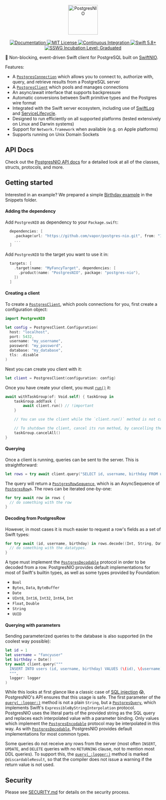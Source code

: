 <p align="center">
<picture>
  <source media="(prefers-color-scheme: dark)" srcset="https://user-images.githubusercontent.com/1130717/259709891-64d4c78b-1cd1-4446-8746-d3a009992811.png">
  <source media="(prefers-color-scheme: light)" srcset="https://user-images.githubusercontent.com/1130717/259710040-d79ee9eb-b5d9-4a82-a894-3eb5ef366c1f.png">
  <img src="https://user-images.githubusercontent.com/1130717/259710040-d79ee9eb-b5d9-4a82-a894-3eb5ef366c1f.png" height="96" alt="PostgresNIO">
</picture>
<br>
<br>
<a href="https://api.vapor.codes/postgresnio/documentation/postgresnio/">
    <img src="https://design.vapor.codes/images/readthedocs.svg" alt="Documentation">
</a>
<a href="LICENSE">
    <img src="https://design.vapor.codes/images/mitlicense.svg" alt="MIT License">
</a>
<a href="https://github.com/vapor/postgres-nio/actions/workflows/test.yml">
    <img src="https://img.shields.io/github/actions/workflow/status/vapor/postgres-nio/test.yml?event=push&style=plastic&logo=github&label=tests&logoColor=%23ccc" alt="Continuous Integration">
</a>
<a href="https://swift.org">
    <img src="https://design.vapor.codes/images/swift58up.svg" alt="Swift 5.8+">
</a>
<a href="https://www.swift.org/sswg/incubation-process.html">
    <img src="https://design.vapor.codes/images/sswg-graduated.svg" alt="SSWG Incubation Level: Graduated">
</a>
</p>

🐘 Non-blocking, event-driven Swift client for PostgreSQL built on [SwiftNIO].

Features:

- A [`PostgresConnection`] which allows you to connect to, authorize with, query, and retrieve results from a PostgreSQL server
- A [`PostgresClient`] which pools and manages connections 
- An async/await interface that supports backpressure 
- Automatic conversions between Swift primitive types and the Postgres wire format
- Integrated with the Swift server ecosystem, including use of [SwiftLog] and [ServiceLifecycle].
- Designed to run efficiently on all supported platforms (tested extensively on Linux and Darwin systems)
- Support for `Network.framework` when available (e.g. on Apple platforms)
- Supports running on Unix Domain Sockets

## API Docs

Check out the [PostgresNIO API docs][Documentation] for a 
detailed look at all of the classes, structs, protocols, and more.

## Getting started

Interested in an example? We prepared a simple [Birthday example](https://github.com/vapor/postgres-nio/blob/main/Snippets/Birthdays.swift)
in the Snippets folder.

#### Adding the dependency

Add `PostgresNIO` as dependency to your `Package.swift`:

```swift
  dependencies: [
    .package(url: "https://github.com/vapor/postgres-nio.git", from: "1.21.0"),
    ...
  ]
```

Add `PostgresNIO` to the target you want to use it in:
```swift
  targets: [
    .target(name: "MyFancyTarget", dependencies: [
      .product(name: "PostgresNIO", package: "postgres-nio"),
    ])
  ]
```

#### Creating a client

To create a [`PostgresClient`], which pools connections for you, first create a configuration object:

```swift
import PostgresNIO

let config = PostgresClient.Configuration(
  host: "localhost",
  port: 5432,
  username: "my_username",
  password: "my_password",
  database: "my_database",
  tls: .disable
)
```

Next you can create you client with it:
```swift
let client = PostgresClient(configuration: config)
```

Once you have create your client, you must [`run()`] it:
```swift
await withTaskGroup(of: Void.self) { taskGroup in
    taskGroup.addTask {
        await client.run() // !important
    }

    // You can use the client while the `client.run()` method is not cancelled.

    // To shutdown the client, cancel its run method, by cancelling the taskGroup.
    taskGroup.cancelAll()
}
```

#### Querying

Once a client is running, queries can be sent to the server. This is straightforward:

```swift
let rows = try await client.query("SELECT id, username, birthday FROM users")
```

The query will return a [`PostgresRowSequence`], which is an AsyncSequence of [`PostgresRow`]s. 
The rows can be iterated one-by-one: 

```swift
for try await row in rows {
  // do something with the row
}
```

#### Decoding from PostgresRow

However, in most cases it is much easier to request a row's fields as a set of Swift types:

```swift
for try await (id, username, birthday) in rows.decode((Int, String, Date).self) {
  // do something with the datatypes.
}
```

A type must implement the [`PostgresDecodable`] protocol in order to be decoded from a row. PostgresNIO provides default implementations for most of Swift's builtin types, as well as some types provided by Foundation:

- `Bool`
- `Bytes`, `Data`, `ByteBuffer`
- `Date`
- `UInt8`, `Int16`, `Int32`, `Int64`, `Int`
- `Float`, `Double`
- `String`
- `UUID`

#### Querying with parameters

Sending parameterized queries to the database is also supported (in the coolest way possible):

```swift
let id = 1
let username = "fancyuser"
let birthday = Date()
try await client.query("""
  INSERT INTO users (id, username, birthday) VALUES (\(id), \(username), \(birthday))
  """, 
  logger: logger
)
```

While this looks at first glance like a classic case of [SQL injection](https://en.wikipedia.org/wiki/SQL_injection) 😱, PostgresNIO's API ensures that this usage is safe. The first parameter of the [`query(_:logger:)`] method is not a plain `String`, but a [`PostgresQuery`], which implements Swift's `ExpressibleByStringInterpolation` protocol. PostgresNIO uses the literal parts of the provided string as the SQL query and replaces each interpolated value with a parameter binding. Only values which implement the [`PostgresEncodable`] protocol may be interpolated in this way. As with [`PostgresDecodable`], PostgresNIO provides default implementations for most common types.

Some queries do not receive any rows from the server (most often `INSERT`, `UPDATE`, and `DELETE` queries with no `RETURNING` clause, not to mention most DDL queries). To support this, the [`query(_:logger:)`] method is marked `@discardableResult`, so that the compiler does not issue a warning if the return value is not used. 

## Security

Please see [SECURITY.md] for details on the security process.

[SSWG Incubation]: https://github.com/swift-server/sswg/blob/main/process/incubation.md#graduated-level
[Documentation]: https://api.vapor.codes/postgresnio/documentation/postgresnio
[Team Chat]: https://discord.gg/vapor
[MIT License]: LICENSE
[Continuous Integration]: https://github.com/vapor/postgres-nio/actions
[Swift 5.8]: https://swift.org
[Security.md]: https://github.com/vapor/.github/blob/main/SECURITY.md

[`PostgresConnection`]: https://api.vapor.codes/postgresnio/documentation/postgresnio/postgresconnection
[`PostgresClient`]: https://api.vapor.codes/postgresnio/documentation/postgresnio/postgresclient
[`run()`]: https://api.vapor.codes/postgresnio/documentation/postgresnio/postgresclient/run()
[`query(_:logger:)`]: https://api.vapor.codes/postgresnio/documentation/postgresnio/postgresconnection/query(_:logger:file:line:)-9mkfn
[`PostgresQuery`]: https://api.vapor.codes/postgresnio/documentation/postgresnio/postgresquery
[`PostgresRow`]: https://api.vapor.codes/postgresnio/documentation/postgresnio/postgresrow
[`PostgresRowSequence`]: https://api.vapor.codes/postgresnio/documentation/postgresnio/postgresrowsequence
[`PostgresDecodable`]: https://api.vapor.codes/postgresnio/documentation/postgresnio/postgresdecodable
[`PostgresEncodable`]: https://api.vapor.codes/postgresnio/documentation/postgresnio/postgresencodable
[SwiftNIO]: https://github.com/apple/swift-nio
[PostgresKit]: https://github.com/vapor/postgres-kit
[SwiftLog]: https://github.com/apple/swift-log
[ServiceLifecycle]: https://github.com/swift-server/swift-service-lifecycle
[`Logger`]: https://apple.github.io/swift-log/docs/current/Logging/Structs/Logger.html

